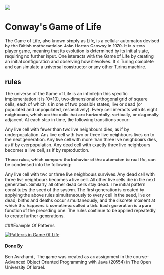 


[![](https://dryuc24b85zbr.cloudfront.net/tes/resources/11310079/image?width=500&height=500&version=1519313639596)](https://dryuc24b85zbr.cloudfront.net/tes/resources/11310079/image?width=500&height=500&version=1519313639596)



# Conway's Game of Life

The Game of Life, also known simply as Life, is a cellular automaton devised by the British mathematician John Horton Conway in 1970. It is a zero-player game, meaning that its evolution is determined by its initial state, requiring no further input. One interacts with the Game of Life by creating an initial configuration and observing how it evolves. It is Turing complete and can simulate a universal constructor or any other Turing machine.

rules
-------------
The universe of the Game of Life is an infinite(in this specific implementation it is 10*10), two-dimensional orthogonal grid of square cells, each of which is in one of two possible states, live or dead (or populated and unpopulated, respectively). Every cell interacts with its eight neighbours, which are the cells that are horizontally, vertically, or diagonally adjacent. At each step in time, the following transitions occur:

Any live cell with fewer than two live neighbours dies, as if by underpopulation.
Any live cell with two or three live neighbours lives on to the next generation.
Any live cell with more than three live neighbours dies, as if by overpopulation.
Any dead cell with exactly three live neighbours becomes a live cell, as if by reproduction.

These rules, which compare the behavior of the automaton to real life, can be condensed into the following:

Any live cell with two or three live neighbours survives.
Any dead cell with three live neighbours becomes a live cell.
All other live cells die in the next generation. Similarly, all other dead cells stay dead.
The initial pattern constitutes the seed of the system. The first generation is created by applying the above rules simultaneously to every cell in the seed, live or dead; births and deaths occur simultaneously, and the discrete moment at which this happens is sometimes called a tick.  Each generation is a pure function of the preceding one. The rules continue to be applied repeatedly to create further generations.

###Example Of Patterns
                
[![Patterns in Game Of Life](https://blog.xojo.com/wp-content/uploads/2022/05/CleanShot-2022-05-02-at-14.25.12@2x-1024x924.png "Patterns in Game Of Life")](https://blog.xojo.com/wp-content/uploads/2022/05/CleanShot-2022-05-02-at-14.25.12@2x-1024x924.png "Patterns in Game Of Life")


#### Done By
Ben Avrahami , The game was created as an assignment in the course- Advanced Object Orianted Programming with Java (20554) in The Open University Of Israel.
